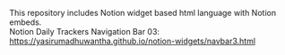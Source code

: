 This repository includes Notion widget based html language with Notion embeds.
<br/>
Notion Daily Trackers Navigation Bar 03: https://yasirumadhuwantha.github.io/notion-widgets/navbar3.html
